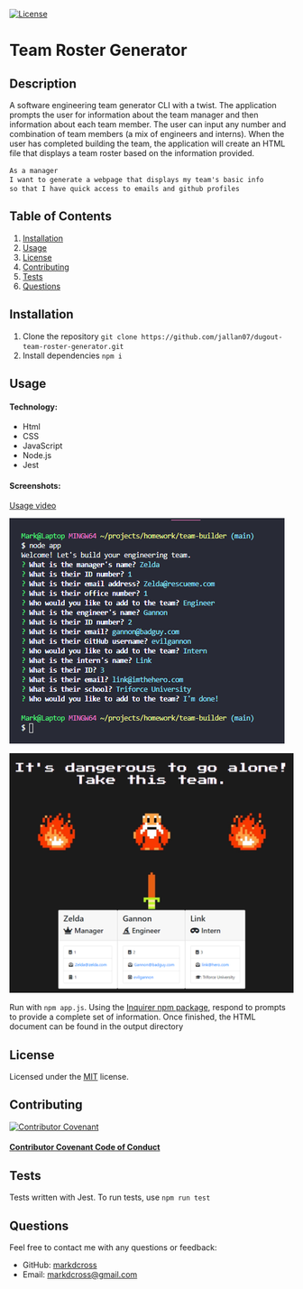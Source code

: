 [![License](https://img.shields.io/github/license/markdcross/team-builder)](https://img.shields.io/github/license/markdcross/team-builder)

# Team Roster Generator

## Description

A software engineering team generator CLI with a twist. The application prompts the user for information about the team manager and then information about each team member. The user can input any number and combination of team members (a mix of engineers and interns). When the user has completed building the team, the application will create an HTML file that displays a team roster based on the information provided.

```
As a manager
I want to generate a webpage that displays my team's basic info
so that I have quick access to emails and github profiles
```

## Table of Contents

1. [Installation](#Installation)
2. [Usage](#Usage)
3. [License](#License)
4. [Contributing](#Contributing)
5. [Tests](#Tests)
6. [Questions](#Questions)

## Installation

1. Clone the repository `git clone https://github.com/jallan07/dugout-team-roster-generator.git`
2. Install dependencies `npm i`

## Usage
#### Technology:
* Html
* CSS
* JavaScript
* Node.js
* Jest

#### Screenshots:

[Usage video](https://drive.google.com/file/d/1z-M7Gwj19qR_hRslqVB_WobjmDdNONF1/view)

![input screenshot](./assets/questionsscreen.png)

![output screenshot](./assets/outputscreen.png)

Run with `npm app.js`. Using the [Inquirer npm package](https://github.com/SBoudrias/Inquirer.js/), respond to prompts to provide a complete set of information. Once finished, the HTML document can be found in the output directory

## License

Licensed under the [MIT](https://github.com/markdcross/team-builder/blob/master/LICENSE.txt) license.

## Contributing

[![Contributor Covenant](https://img.shields.io/badge/Contributor%20Covenant-v2.0%20adopted-ff69b4.svg)](code_of_conduct.md)

#### [Contributor Covenant Code of Conduct](https://www.contributor-covenant.org/version/2/0/code_of_conduct/)

## Tests

Tests written with Jest. To run tests, use `npm run test`

## Questions

Feel free to contact me with any questions or feedback:

-   GitHub: [markdcross](https://github.com/markdcross)
-   Email: <markdcross@gmail.com>
